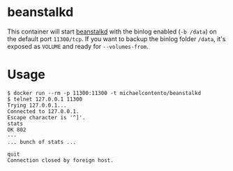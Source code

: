 # beanstalkd

This container will start [beanstalkd][] with the binlog enabled (`-b /data`) on
the default port `11300/tcp`. If you want to backup the binlog folder `/data`,
it's exposed as `VOLUME` and ready for `--volumes-from`.

# Usage

    $ docker run --rm -p 11300:11300 -t michaelcontento/beanstalkd
    $ telnet 127.0.0.1 11300
    Trying 127.0.0.1...
    Connected to 127.0.0.1.
    Escape character is '^]'.
    stats
    OK 802
    ---
    ... bunch of stats ...

    quit
    Connection closed by foreign host.

[beanstalkd]: http://kr.github.io/beanstalkd/
